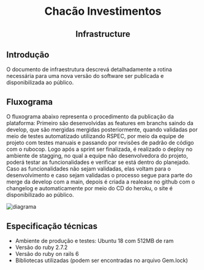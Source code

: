 <h1 align="center">Chacão Investimentos</h1>
<h2 align="center">Infrastructure</h2>

## Introdução
O documento de infraestrutura descrevá detalhadamente a rotina necessária para uma nova versão do software ser publicada e disponibilizada ao público.

## Fluxograma
 O fluxograma abaixo representa o procedimento da publicação da plataforma: Primeiro são desenvolvidas as features em branchs saindo da develop, que são mergidas 
 mergidas posteriormente, quando validadas por meio de testes automatizado utilizando RSPEC, por meio da equipe de projeto com testes manuais e 
 passando por revisões de padrão de código com o rubocop. Logo após a sprint ser finalizada, é realizado o deploy no ambiente de stagging, no qual a equipe não 
 desenvolvedora do projeto, poderá testar as funcionalidades e verificar se está dentro do planejado. Caso as funcionalidades não sejam validadas, elas voltam 
 para o desenvolvimento e caso sejam validadas o processo segue para parte do merge da develop com a main, depois é criada a realease no github com o changelog e 
 automaticamente por meio do CD do heroku, o site é disponibilizado ao público.
 
 ![diagrama](digrama_infrastructure.png)
 
 ## Especificação técnicas
 - Ambiente de produção e testes: Ubuntu 18 com 512MB de ram
 - Versão do ruby 2.7.2
 - Versão do ruby on rails 6
 - Bibliotecas utilizadas (podem ser encontradas no arquivo Gem.lock)

